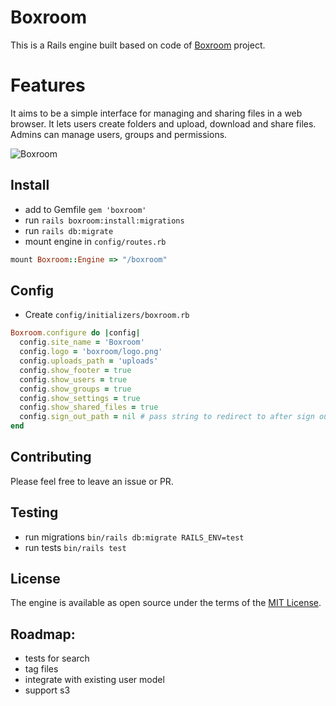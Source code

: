 # Boxroom
This is a Rails engine built based on code of [Boxroom](https://github.com/mischa78/boxroom) project.

# Features
It aims to be a simple interface for managing and
sharing files in a web browser. It lets users create folders and upload, download
and share files. Admins can manage users, groups and permissions.

![Boxroom](https://res.cloudinary.com/skoba/image/upload/v1518819948/Boxroom_vzqhre.png)

## Install
- add to Gemfile `gem 'boxroom'`
- run `rails boxroom:install:migrations`
- run `rails db:migrate`
- mount engine in `config/routes.rb`
```ruby
mount Boxroom::Engine => "/boxroom"
```

## Config
- Create `config/initializers/boxroom.rb`
```ruby
Boxroom.configure do |config|
  config.site_name = 'Boxroom'
  config.logo = 'boxroom/logo.png'
  config.uploads_path = 'uploads'
  config.show_footer = true
  config.show_users = true
  config.show_groups = true
  config.show_settings = true
  config.show_shared_files = true
  config.sign_out_path = nil # pass string to redirect to after sign out. '/dashboard' for example
end
```

## Contributing
Please feel free to leave an issue or PR.

## Testing
- run migrations `bin/rails db:migrate RAILS_ENV=test`
- run tests `bin/rails test`

## License
The engine is available as open source under the terms of the [MIT License](http://opensource.org/licenses/MIT).

## Roadmap:
- tests for search
- tag files
- integrate with existing user model
- support s3
